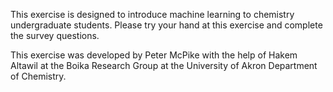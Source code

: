 This exercise is designed to introduce machine learning to chemistry undergraduate students. Please try your hand at this exercise and complete the survey questions.

This exercise was developed by Peter McPike with the help of Hakem Altawil at the Boika Research Group at the University of Akron Department of Chemistry.
